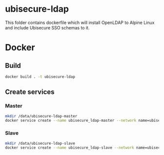 # ubisecure-ldap
This folder contains dockerfile which will install OpenLDAP to Alpine Linux and include Ubisecure SSO schemas to it.

# Docker
## Build
```bash
docker build . -t ubisecure-ldap
``` 

## Create services
### Master
```bash
mkdir /data/ubisecure-ldap-master
docker service create --name ubisecure_ldap-master --network name=ubisecure,alias=ldap-master --mount type=bind,source=/data/ubisecure-ldap-master,destination=/var/lib/openldap ubisecure-ldap
```

### Slave
```bash
mkdir /data/ubisecure-ldap-slave
docker service create --name ubisecure_ldap-slave --network name=ubisecure,alias=ldap-slave --mount type=bind,source=/data/ubisecure-ldap-slave,destination=/var/lib/openldap ubisecure-ldap
```